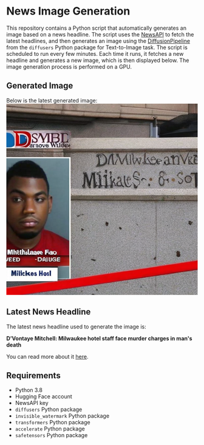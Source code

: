 # News Image Generation
This repository contains a Python script that automatically generates an image based on a news headline. The script uses the [NewsAPI](https://newsapi.org/) to fetch the latest headlines, and then generates an image using the [DiffusionPipeline](https://github.com/huggingface/diffusers) from the `diffusers` Python package for Text-to-Image task.
The script is scheduled to run every few minutes. Each time it runs, it fetches a new headline and generates a new image, which is then displayed below. The image generation process is performed on a GPU.

## Generated Image
Below is the latest generated image:
![Generated Image](image.png)

## Latest News Headline
The latest news headline used to generate the image is:

**D’Vontaye Mitchell: Milwaukee hotel staff face murder charges in man's death**

You can read more about it [here](https://news.google.com/rss/articles/CBMiWkFVX3lxTFA1NGVTVFlpZUVXdHVraGRvVFJGbVdaUWNIaVhldE9zaTkyMTZDQTdJVXBxZ00zZTZDemIweW42LXgycDdJWnRIN3VlcEJUUGR3dGJjdlB3OF9Od9IBX0FVX3lxTE5DYjZUNlhnSld1WF84MW1VZ1J4TkNTNERxWEFsZGFfbmxDcHRGSGozdGpVSk5MX1NpSkk1MlJVQ0ctbkpKYm5EWXZaalAwdFY0QzhxMlI4X3hPX1ljdU5J?oc=5).

## Requirements
- Python 3.8
- Hugging Face account
- NewsAPI key
- `diffusers` Python package
- `invisible_watermark` Python package
- `transformers` Python package
- `accelerate` Python package
- `safetensors` Python package
